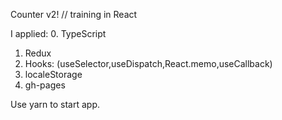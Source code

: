 Counter v2!  //    training in React

I applied:
0. TypeScript
1. Redux
2. Hooks: (useSelector,useDispatch,React.memo,useCallback)
3. localeStorage
4. gh-pages
 
Use  yarn to start app.


